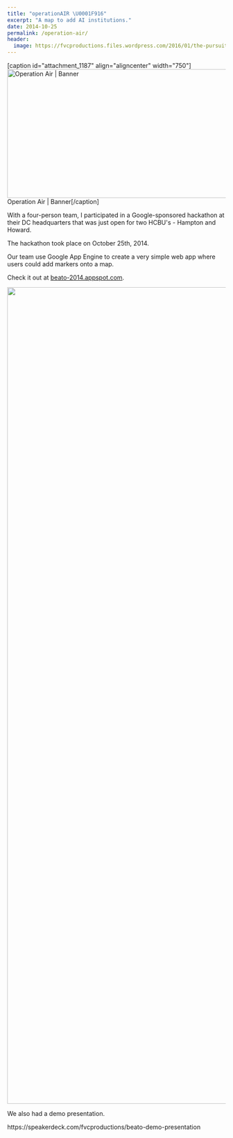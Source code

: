```yaml
---
title: "operationAIR \U0001F916"
excerpt: "A map to add AI institutions."
date: 2014-10-25
permalink: /operation-air/
header:
  image: https://fvcproductions.files.wordpress.com/2016/01/the-pursuit-of-knowledge-14.png
---
```

<p>[caption id="attachment_1187" align="aligncenter" width="750"]<a href="https://fvcproductions.files.wordpress.com/2014/10/hedaer-0011.jpg" rel="attachment wp-att-1187"><img class="size-full wp-image-1187" src="https://fvcproductions.files.wordpress.com/2014/10/hedaer-0011.jpg" alt="Operation Air | Banner" width="750" height="297" /></a> Operation Air | Banner[/caption]</p>
<p>With a four-person team, I participated in a Google-sponsored hackathon at their DC headquarters that was just open for two HCBU's - Hampton and Howard.</p>
<p>The hackathon took place on October 25th, 2014.</p>
<p>Our team use Google App Engine to create a very simple web app where users could add markers onto a map.</p>
<p>Check it out at <a href="http://beato-2014.appspot.com/" target="_blank">beato-2014.appspot.com</a>.</p>
<p><a href="https://mir-s3-cdn-cf.behance.net/project_modules/max_1200/5839b420810715.562f17e65a860.png"><img class="aligncenter" src="https://mir-s3-cdn-cf.behance.net/project_modules/max_1200/5839b420810715.562f17e65a860.png" alt="" width="1200" height="1884" /></a></p>
<p>We also had a demo presentation.</p>
<p>https://speakerdeck.com/fvcproductions/beato-demo-presentation</p>
